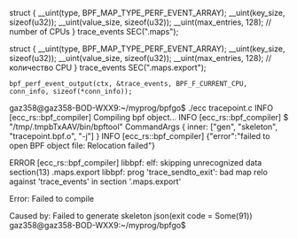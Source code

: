 struct
{
    __uint(type, BPF_MAP_TYPE_PERF_EVENT_ARRAY);
    __uint(key_size, sizeof(u32));
    __uint(value_size, sizeof(u32));
    __uint(max_entries, 128); // number of CPUs
} trace_events SEC(".maps");


struct {
    __uint(type, BPF_MAP_TYPE_PERF_EVENT_ARRAY);
    __uint(key_size, sizeof(u32));
    __uint(value_size, sizeof(u32));
    __uint(max_entries, 128); // количество CPU
} trace_events SEC(".maps.export");


    bpf_perf_event_output(ctx, &trace_events, BPF_F_CURRENT_CPU, conn_info, sizeof(*conn_info));




gaz358@gaz358-BOD-WXX9:~/myprog/bpfgo$ ./ecc tracepoint.c
INFO [ecc_rs::bpf_compiler] Compiling bpf object...
INFO [ecc_rs::bpf_compiler] $ "/tmp/.tmpbTxAAV/bin/bpftool" CommandArgs { inner: ["gen", "skeleton", "tracepoint.bpf.o", "-j"] }
INFO [ecc_rs::bpf_compiler] {"error":"failed to open BPF object file: Relocation failed"}

ERROR [ecc_rs::bpf_compiler] libbpf: elf: skipping unrecognized data section(13) .maps.export
libbpf: prog 'trace_sendto_exit': bad map relo against 'trace_events' in section '.maps.export'

Error: Failed to compile

Caused by:
    Failed to generate skeleton json(exit code = Some(91))
gaz358@gaz358-BOD-WXX9:~/myprog/bpfgo$ 
